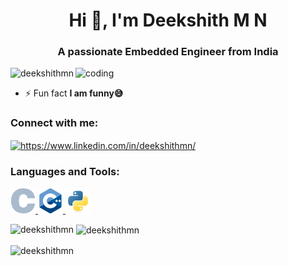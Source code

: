 <h1 align="center">Hi 👋, I'm Deekshith M N</h1>
<h3 align="center">A passionate Embedded Engineer from India</h3>

<image align="right" alt="coding" width="400" src="https://user-images.githubusercontent.com/55389276/140866485-8fb1c876-9a8f-4d6a-98dc-08c4981eaf70.gif">

<p align="left"> <img src="https://komarev.com/ghpvc/?username=deekshithmn&label=Profile%20views&color=0e75b6&style=flat" alt="deekshithmn" /> </p>

- ⚡ Fun fact **I am funny😅**

<h3 align="left">Connect with me:</h3>
<p align="left">
<a href="linkedin.com/in/deekshithmn/" target="blank"><img align="center" src="https://raw.githubusercontent.com/rahuldkjain/github-profile-readme-generator/master/src/images/icons/Social/linked-in-alt.svg" alt="https://www.linkedin.com/in/deekshithmn/" height="30" width="40" /></a>
</p>

<h3 align="left">Languages and Tools:</h3>
<p align="left"> <a href="https://www.cprogramming.com/" target="_blank" rel="noreferrer"> <img src="https://raw.githubusercontent.com/devicons/devicon/master/icons/c/c-original.svg" alt="c" width="40" height="40"/> </a> <a href="https://www.w3schools.com/cpp/" target="_blank" rel="noreferrer"> <img src="https://raw.githubusercontent.com/devicons/devicon/master/icons/cplusplus/cplusplus-original.svg" alt="cplusplus" width="40" height="40"/> </a> <a href="https://www.python.org" target="_blank" rel="noreferrer"> <img src="https://raw.githubusercontent.com/devicons/devicon/master/icons/python/python-original.svg" alt="python" width="40" height="40"/> </a> </p>

<p><img align="left" src="https://github-readme-stats.vercel.app/api/top-langs?username=deekshithmn&show_icons=true&locale=en&layout=compact" alt="deekshithmn" /></p>

<p>&nbsp;<img align="center" src="https://github-readme-stats.vercel.app/api?username=deekshithmn&show_icons=true&locale=en" alt="deekshithmn" /></p>

<p><img align="center" src="https://github-readme-streak-stats.herokuapp.com/?user=deekshithmn&" alt="deekshithmn" /></p>
